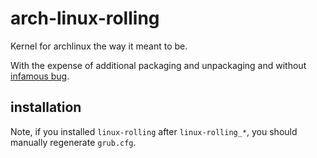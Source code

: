 arch-linux-rolling
=

Kernel for archlinux the way it meant to be.

With the expense of additional packaging and unpackaging and without [infamous bug](https://bugs.archlinux.org/task/16702).

## installation

Note, if you installed `linux-rolling` after `linux-rolling_*`, you should manually regenerate `grub.cfg`.
